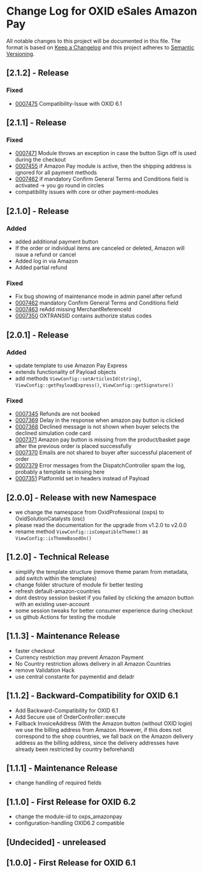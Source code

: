 # Change Log for OXID eSales Amazon Pay

All notable changes to this project will be documented in this file.
The format is based on [Keep a Changelog](http://keepachangelog.com/)
and this project adheres to [Semantic Versioning](http://semver.org/).

## [2.1.2] - Release

### Fixed

* [0007475](https://bugs.oxid-esales.com/view.php?id=7475) Compatibility-Issue with OXID 6.1

## [2.1.1] - Release

### Fixed

* [0007471](https://bugs.oxid-esales.com/view.php?id=7471) Module throws an exception in case the button Sign off is used during the checkout
* [0007455](https://bugs.oxid-esales.com/view.php?id=7455) if Amazon Pay module is active, then the shipping address is ignored for all payment methods
* [0007462](https://bugs.oxid-esales.com/view.php?id=7462) if mandatory Confirm General Terms and Conditions field is activated -> you go round in circles
* compatibility issues with core or other payment-modules 

## [2.1.0] - Release

### Added
 
* added additional payment button
* If the order or individual items are canceled or deleted, Amazon will issue a refund or cancel
* Added log in via Amazon
* Added partial refund

### Fixed

* Fix bug showing of maintenance mode in admin panel after refund
* [0007462](https://bugs.oxid-esales.com/view.php?id=7462) mandatory Confirm General Terms and Conditions field
* [0007463](https://bugs.oxid-esales.com/view.php?id=7463) reAdd missing MerchantReferenceId
* [0007350](https://bugs.oxid-esales.com/view.php?id=7350) OXTRANSID contains authorize status codes

## [2.0.1] - Release 

### Added

* update template to use Amazon Pay Express
* extends functionality of Payload objects
* add methods `ViewConfig::setArticlesId(string)`, `ViewConfig::getPayloadExpress()`, `ViewConfig::getSignature()`

### Fixed

* [0007345](https://bugs.oxid-esales.com/view.php?id=7345) Refunds are not booked
* [0007369](https://bugs.oxid-esales.com/view.php?id=7369) Delay in the response when amazon pay button is clicked
* [0007368](https://bugs.oxid-esales.com/view.php?id=7368) Declined message is not shown when buyer selects the declined simulation code card
* [0007371](https://bugs.oxid-esales.com/view.php?id=7371) Amazon pay button is missing from the product/basket page after the previous order is placed successfully
* [0007370](https://bugs.oxid-esales.com/view.php?id=7370) Emails are not shared to buyer after successful placement of order
* [0007379](https://bugs.oxid-esales.com/view.php?id=7379) Error messages from the DispatchController spam the log, probably a template is missing here
* [0007351](https://bugs.oxid-esales.com/view.php?id=7351) PlatformId set in headers instead of Payload

## [2.0.0] - Release with new Namespace

* we change the namespace from OxidProfessional (oxps) to OxidSolutionCatalysts (osc)
* please read the documentation for the upgrade from v1.2.0 to v2.0.0
* rename method `ViewConfig::isCompatibleTheme()` as  `ViewConfig::isThemeBasedOn()`

## [1.2.0] - Technical Release

* simplify the template structure (remove theme param from metadata, add switch within the templates)
* change folder structure of module fir better testing
* refresh default-amazon-countries
* dont destroy session basket if you failed by clicking the amazon button with an existing user-account
* some session tweaks for better consumer experience during checkout
* us github Actions for testing the module

## [1.1.3] - Maintenance Release

* faster checkout
* Currency restriction may prevent Amazon Payment
* No Country restriction allows delivery in all Amazon Countries
* remove Validation Hack
* use central constante for paymentid and deladr

## [1.1.2] - Backward-Compatibility for OXID 6.1

* Add Backward-Compatibility for OXID 6.1
* Add Secure use of OrderController::execute
* Fallback InvoiceAddress (With the Amazon button (without OXID login) we use the billing address
  from Amazon. However, if this does not correspond to the shop countries, we fall back on the
  Amazon delivery address as the billing address, since the delivery addresses have already been
  restricted by country beforehand)

## [1.1.1] - Maintenance Release

* change handling of required fields

## [1.1.0] - First Release for OXID 6.2

* change the module-id to oxps_amazonpay
* configuration-handling OXID6.2 compatible

## [Undecided] - unreleased

## [1.0.0] - First Release for OXID 6.1
